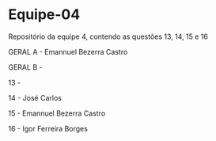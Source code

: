 # Equipe-04
Repositório da equipe 4, contendo as questões 13, 14, 15 e 16

GERAL A - Emannuel Bezerra Castro

GERAL B - 

13 -

14 - José Carlos

15 - Emannuel Bezerra Castro

16 - Igor Ferreira Borges
